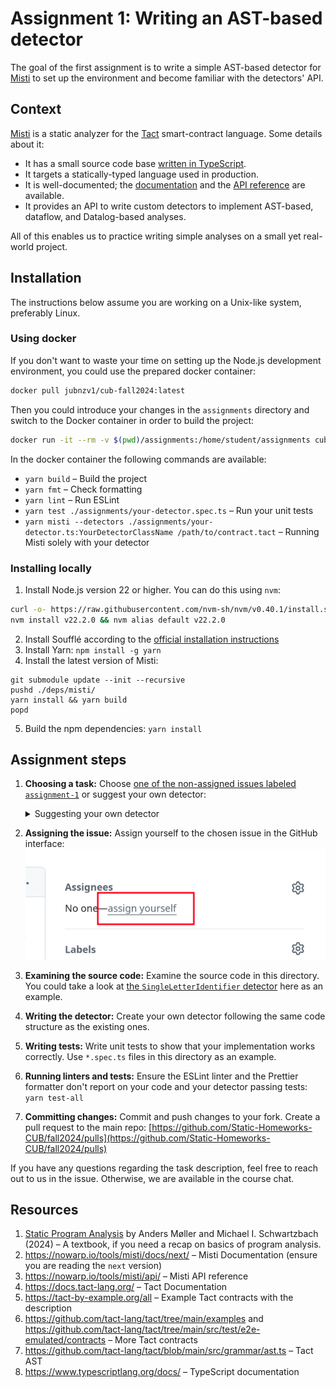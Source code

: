 # Assignment 1: Writing an AST-based detector

The goal of the first assignment is to write a simple AST-based detector for [Misti](https://github.com/nowarp/misti) to set up the environment and become familiar with the detectors' API.

## Context

[Misti](https://nowarp.io/tools/misti) is a static analyzer for the [Tact](https://tact-lang.org) smart-contract language. Some details about it:

- It has a small source code base [written in TypeScript](https://matklad.github.io/2023/08/17/typescript-is-surprisingly-ok-for-compilers.html).
- It targets a statically-typed language used in production.
- It is well-documented; the [documentation](https://nowarp.io/tools/misti/docs/next/) and the [API reference](https://nowarp.io/tools/misti/api/) are available.
- It provides an API to write custom detectors to implement AST-based, dataflow, and Datalog-based analyses.

All of this enables us to practice writing simple analyses on a small yet real-world project.

## Installation
The instructions below assume you are working on a Unix-like system, preferably Linux.

### Using docker
If you don't want to waste your time on setting up the Node.js development environment, you could use the prepared docker container:

```bash
docker pull jubnzv1/cub-fall2024:latest
```

Then you could introduce your changes in the `assignments` directory and switch to the Docker container in order to build the project:
```bash
docker run -it --rm -v $(pwd)/assignments:/home/student/assignments cub-fall2024
```

In the docker container the following commands are available:
* `yarn build` – Build the project
* `yarn fmt` – Check formatting
* `yarn lint` – Run ESLint
* `yarn test ./assignments/your-detector.spec.ts` – Run your unit tests
* `yarn misti --detectors ./assignments/your-detector.ts:YourDetectorClassName /path/to/contract.tact` – Running Misti solely with your detector

### Installing locally
1. Install Node.js version 22 or higher. You can do this using `nvm`:
```bash
curl -o- https://raw.githubusercontent.com/nvm-sh/nvm/v0.40.1/install.sh | bash
nvm install v22.2.0 && nvm alias default v22.2.0
```
2. Install Soufflé according to the [official installation instructions](https://souffle-lang.github.io/install)
3. Install Yarn: `npm install -g yarn`
4. Install the latest version of Misti:
```
git submodule update --init --recursive
pushd ./deps/misti/
yarn install && yarn build
popd
```
5. Build the npm dependencies: `yarn install`

## Assignment steps

1. **Choosing a task:** Choose [one of the non-assigned issues labeled `assignment-1`](https://github.com/Static-Homeworks-CUB/fall2024/issues?q=is%3Aissue+is%3Aopen+no%3Aassignee) or suggest your own detector:
   <details>
   <summary>Suggesting your own detector</summary>

   You can suggest your own AST-based detector: [https://github.com/Static-Homeworks-CUB/fall2024/issues/new?assignees=jubnzv&labels=triage%2Cassignment-1&projects=&template=assignment-1-suggestion.md](https://github.com/Static-Homeworks-CUB/fall2024/issues/new?assignees=jubnzv&labels=triage%2Cassignment-1&projects=&template=assignment-1-suggestion.md).
   The detectors used in the first assignment should be simple and use the program's AST representation.

   They don't have to address real-world problems, but it is always beneficial if your detector represents an idea applicable to real-world projects.
   You can get inspiration for such detectors by reading various coding standards and the documentation of other static analyzers.

   - MISRA C/C++ and AUTOSAR C++ rules: coding standards used in development of embedded safety-critical systems
   - Slither detector documentation: [https://github.com/crytic/slither/wiki/Detector-Documentation](https://github.com/crytic/slither/wiki/Detector-Documentation)
   - SmartCheck rules: [https://github.com/smartdec/smartcheck](https://github.com/smartdec/smartcheck)

   If you have any idea, please [create an issue](https://github.com/nowarp/misti/issues/new?assignees=&labels=triage&projects=&template=assignment-1-suggestion.md&title=), and we will approve it ASAP.

   </details>

2. **Assigning the issue:** Assign yourself to the chosen issue in the GitHub interface: ![](../../img/assign-github.png)
3. **Examining the source code:** Examine the source code in this directory. You could take a look at [the `SingleLetterIdentifier` detector](./single-letter-identifier) here as an example.
4. **Writing the detector:** Create your own detector following the same code structure as the existing ones.
5. **Writing tests:** Write unit tests to show that your implementation works correctly. Use `*.spec.ts` files in this directory as an example.
6. **Running linters and tests:** Ensure the ESLint linter and the Prettier formatter don't report on your code and your detector passing tests: `yarn test-all`
7. **Committing changes:** Commit and push changes to your fork. Create a pull request to the main repo: [https://github.com/Static-Homeworks-CUB/fall2024/pulls](https://github.com/Static-Homeworks-CUB/fall2024/pulls)

If you have any questions regarding the task description, feel free to reach out to us in the issue. Otherwise, we are available in the course chat.

## Resources

1. [Static Program Analysis](https://cs.au.dk/~amoeller/spa/spa.pdf) by Anders Møller and Michael I. Schwartzbach (2024) – A textbook, if you need a recap on basics of program analysis.
2. https://nowarp.io/tools/misti/docs/next/ – Misti Documentation (ensure you are reading the `next` version)
3. https://nowarp.io/tools/misti/api/ – Misti API reference
4. https://docs.tact-lang.org/ – Tact Documentation
5. https://tact-by-example.org/all – Example Tact contracts with the description
6. https://github.com/tact-lang/tact/tree/main/examples and https://github.com/tact-lang/tact/tree/main/src/test/e2e-emulated/contracts – More Tact contracts
7. https://github.com/tact-lang/tact/blob/main/src/grammar/ast.ts – Tact AST
8. https://www.typescriptlang.org/docs/ – TypeScript documentation
